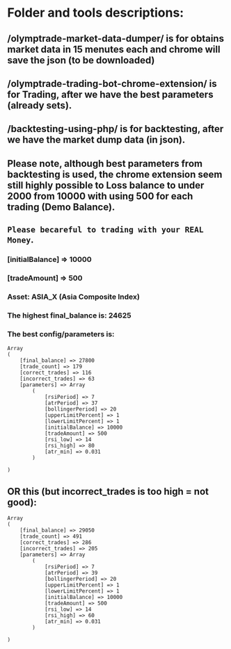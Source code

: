 

# Folder and tools descriptions:

## /olymptrade-market-data-dumper/ is for obtains market data in 15 menutes each and chrome will save the json (to be downloaded)

## /olymptrade-trading-bot-chrome-extension/ is for Trading, after we have the best parameters (already sets).

## /backtesting-using-php/ is for backtesting, after we have the market dump data (in json).

## Please note, although best parameters from backtesting is used, the chrome extension seem still highly possible to Loss balance to under 2000 from 10000 with using 500 for each trading (Demo Balance).

## `Please becareful to trading with your REAL Money`.


### [initialBalance] => 10000
### [tradeAmount] => 500
### Asset: ASIA_X (Asia Composite Index)

### The highest final_balance is: 24625

### The best config/parameters is:

    Array
    (
        [final_balance] => 27800
        [trade_count] => 179
        [correct_trades] => 116
        [incorrect_trades] => 63
        [parameters] => Array
            (
                [rsiPeriod] => 7
                [atrPeriod] => 37
                [bollingerPeriod] => 20
                [upperLimitPercent] => 1
                [lowerLimitPercent] => 1
                [initialBalance] => 10000
                [tradeAmount] => 500
                [rsi_low] => 14
                [rsi_high] => 80
                [atr_min] => 0.031
            )

    )

## OR this (but incorrect_trades is too high = not good):


    Array
    (
        [final_balance] => 29050
        [trade_count] => 491
        [correct_trades] => 286
        [incorrect_trades] => 205
        [parameters] => Array
            (
                [rsiPeriod] => 7
                [atrPeriod] => 39
                [bollingerPeriod] => 20
                [upperLimitPercent] => 1
                [lowerLimitPercent] => 1
                [initialBalance] => 10000
                [tradeAmount] => 500
                [rsi_low] => 14
                [rsi_high] => 60
                [atr_min] => 0.031
            )

    )